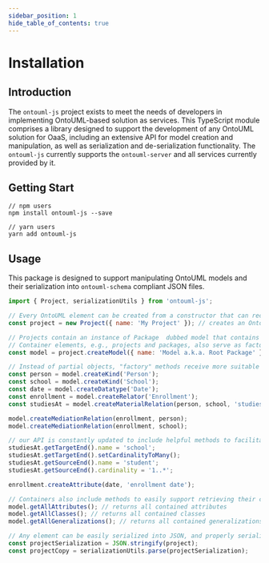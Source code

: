 ```yaml
---
sidebar_position: 1
hide_table_of_contents: true
---
```


# Installation

## Introduction

The `ontouml-js` project exists to meet the needs of developers in implementing OntoUML-based solution as services. This TypeScript module comprises a library designed to support the development of any OntoUML solution for OaaS, including an extensive API for model creation and manipulation, as well as serialization and de-serialization functionality. The `ontouml-js` currently supports the `ontouml-server` and all services currently provided by it. 

## Getting Start

```
// npm users
npm install ontouml-js --save

// yarn users
yarn add ontouml-js
```

## Usage

This package is designed to support manipulating OntoUML models and their serialization into `ontouml-schema` compliant JSON files.

```js
import { Project, serializationUtils } from 'ontouml-js';

// Every OntoUML element can be created from a constructor that can receive a partial object as references for its creation
const project = new Project({ name: 'My Project' }); // creates an OntoUML projects

// Projects contain an instance of Package  dubbed model that contains all model elements in the project
// Container elements, e.g., projects and packages, also serve as factories for their contents
const model = project.createModel({ name: 'Model a.k.a. Root Package' }); // creates a "model" Package

// Instead of partial objects, "factory" methods receive more suitable lists of arguments to facilitating populating elements
const person = model.createKind('Person');
const school = model.createKind('School');
const date = model.createDatatype('Date');
const enrollment = model.createRelator('Enrollment');
const studiesAt = model.createMaterialRelation(person, school, 'studies at');

model.createMediationRelation(enrollment, person);
model.createMediationRelation(enrollment, school);

// our API is constantly updated to include helpful methods to facilitate building OntoUML models
studiesAt.getTargetEnd().name = 'school';
studiesAt.getTargetEnd().setCardinalityToMany();
studiesAt.getSourceEnd().name = 'student';
studiesAt.getSourceEnd().cardinality = '1..*';

enrollment.createAttribute(date, 'enrollment date');

// Containers also include methods to easily support retrieving their contents
model.getAllAttributes(); // returns all contained attributes
model.getAllClasses(); // returns all contained classes
model.getAllGeneralizations(); // returns all contained generalizations

// Any element can be easily serialized into JSON, and properly serialized elements can be deserialized just as easily
const projectSerialization = JSON.stringify(project);
const projectCopy = serializationUtils.parse(projectSerialization);
```
